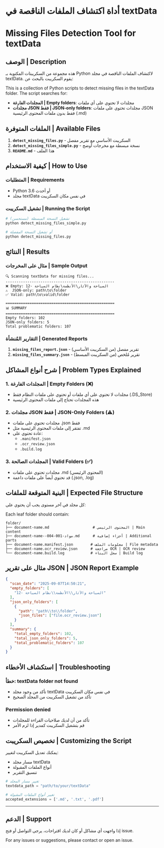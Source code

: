 # أداة اكتشاف الملفات الناقصة في textData
# Missing Files Detection Tool for textData

## الوصف | Description

هذه مجموعة من السكريبتات المكتوبة بـ Python لاكتشاف الملفات الناقصة في مجلد textData. يقوم السكريبت بالبحث عن:

This is a collection of Python scripts to detect missing files in the textData folder. The script searches for:

- **المجلدات الفارغة | Empty folders**: مجلدات لا تحتوي على أي ملفات
- **مجلدات JSON فقط | JSON-only folders**: مجلدات تحتوي على ملفات JSON فقط بدون ملفات المحتوى الرئيسية (.md)

## الملفات المتوفرة | Available Files

1. **`detect_missing_files.py`** - السكريبت الأساسي مع تقرير مفصل
2. **`detect_missing_files_simple.py`** - نسخة مبسطة مع مخرجات أوضح
3. **`README.md`** - هذا الملف

## كيفية الاستخدام | How to Use

### المتطلبات | Requirements
- Python 3.6 أو أحدث
- مجلد textData في نفس مكان السكريبت

### تشغيل السكريبت | Running the Script

```bash
# تشغيل النسخة المبسطة (مستحسن)
python detect_missing_files_simple.py

# أو تشغيل النسخة المفصلة
python detect_missing_files.py
```

## النتائج | Results

### مثال على المخرجات | Sample Output

```
🔍 Scanning textData for missing files...
--------------------------------------------------
❌ Empty: 12- السياحة والآثار\الأنظمة\نظام السياحة
⚠️  JSON-only: path\to\folder
✅ Valid: path\to\valid\folder

==================================================
📊 SUMMARY
==================================================
Empty folders: 102
JSON-only folders: 5
Total problematic folders: 107
```

### التقارير المُنشأة | Generated Reports

1. **`missing_files_report.json`** - تقرير مفصل (من السكريبت الأساسي)
2. **`missing_files_summary.json`** - تقرير مُلخص (من السكريبت المبسط)

## شرح أنواع المشاكل | Problem Types Explained

### 1. المجلدات الفارغة | Empty Folders (❌)
- مجلدات لا تحتوي على أي ملفات أو تحتوي على ملفات النظام فقط (.DS_Store)
- هذه المجلدات تحتاج إلى ملفات المحتوى الرئيسية

### 2. مجلدات JSON فقط | JSON-Only Folders (⚠️)
- مجلدات تحتوي على ملفات .json فقط
- تفتقر إلى ملفات المحتوى الرئيسية مثل .md
- عادة تحتوي على:
  - `.manifest.json`
  - `.ocr_review.json`
  - `.build.log`

### 3. المجلدات الصالحة | Valid Folders (✅)
- مجلدات تحتوي على ملفات .md (المحتوى الرئيسي)
- قد تحتوي أيضاً على ملفات داعمة (.json, .log)

## البنية المتوقعة للملفات | Expected File Structure

كل مجلد في آخر مستوى يجب أن يحتوي على:

Each leaf folder should contain:

```
folder/
├── document-name.md                    # المحتوى الرئيسي | Main content
├── document-name--مواد-001-004.md      # أجزاء إضافية | Additional parts
├── document-name.manifest.json        # معلومات الملف | File metadata
├── document-name.ocr_review.json      # مراجعة OCR | OCR review
└── document-name.build.log            # سجل البناء | Build log
```

## مثال على تقرير JSON | JSON Report Example

```json
{
  "scan_date": "2025-09-07T14:50:21",
  "empty_folders": [
    "12- السياحة والآثار\\الأنظمة\\نظام السياحة"
  ],
  "json_only_folders": [
    {
      "path": "path\\to\\folder",
      "json_files": ["file.ocr_review.json"]
    }
  ],
  "summary": {
    "total_empty_folders": 102,
    "total_json_only_folders": 5,
    "total_problematic_folders": 107
  }
}
```

## استكشاف الأخطاء | Troubleshooting

### خطأ: textData folder not found
- تأكد من وجود مجلد textData في نفس مكان السكريبت
- تأكد من تشغيل السكريبت من المجلد الصحيح

### Permission denied
- تأكد من أن لديك صلاحيات القراءة للمجلدات
- قم بتشغيل السكريبت كمدير إذا لزم الأمر

## تخصيص السكريبت | Customizing the Script

يمكنك تعديل السكريبت لتغيير:
- مسار مجلد textData
- أنواع الملفات المقبولة
- تنسيق التقرير

```python
# تغيير مسار المجلد
textdata_path = "path/to/your/textData"

# تغيير أنواع الملفات المقبولة
accepted_extensions = ['.md', '.txt', '.pdf']
```

---

## الدعم | Support

إذا واجهت أي مشاكل أو كان لديك اقتراحات، يرجى التواصل أو فتح issue.

For any issues or suggestions, please contact or open an issue.